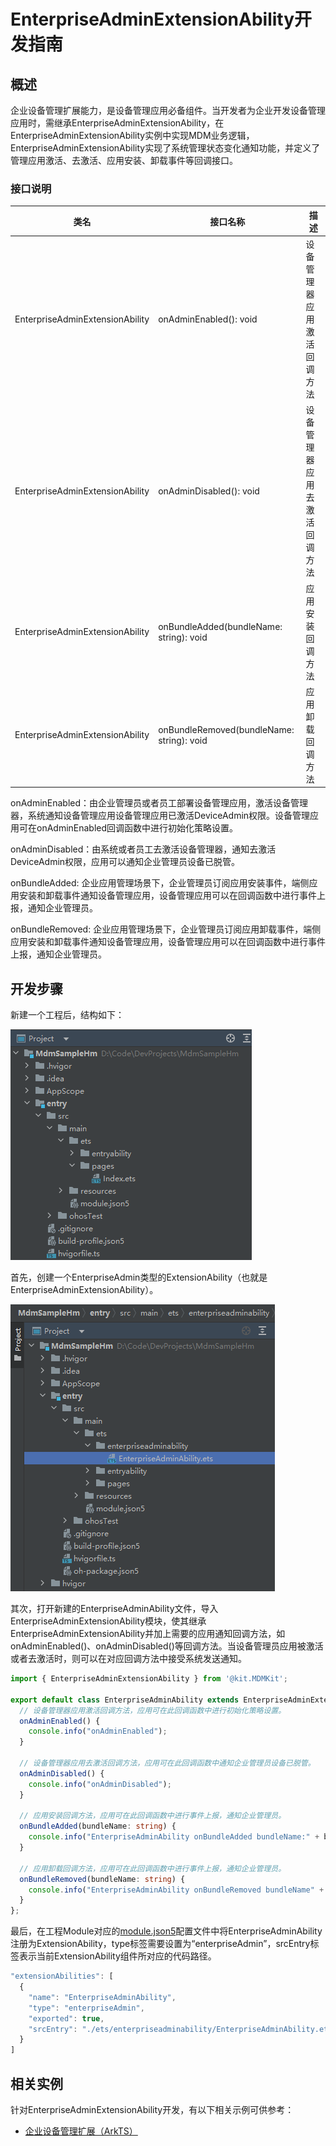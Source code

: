 # EnterpriseAdminExtensionAbility开发指南

## 概述

企业设备管理扩展能力，是设备管理应用必备组件。当开发者为企业开发设备管理应用时，需继承EnterpriseAdminExtensionAbility，在EnterpriseAdminExtensionAbility实例中实现MDM业务逻辑，EnterpriseAdminExtensionAbility实现了系统管理状态变化通知功能，并定义了管理应用激活、去激活、应用安装、卸载事件等回调接口。

### 接口说明

| 类名                            | 接口名称                                  | 描述                         |
| ------------------------------- | ----------------------------------------- | ---------------------------- |
| EnterpriseAdminExtensionAbility | onAdminEnabled(): void                    | 设备管理器应用激活回调方法   |
| EnterpriseAdminExtensionAbility | onAdminDisabled(): void                   | 设备管理器应用去激活回调方法 |
| EnterpriseAdminExtensionAbility | onBundleAdded(bundleName: string): void   | 应用安装回调方法             |
| EnterpriseAdminExtensionAbility | onBundleRemoved(bundleName: string): void | 应用卸载回调方法             |

onAdminEnabled：由企业管理员或者员工部署设备管理应用，激活设备管理器，系统通知设备管理应用设备管理应用已激活DeviceAdmin权限。设备管理应用可在onAdminEnabled回调函数中进行初始化策略设置。

onAdminDisabled：由系统或者员工去激活设备管理器，通知去激活DeviceAdmin权限，应用可以通知企业管理员设备已脱管。

onBundleAdded: 企业应用管理场景下，企业管理员订阅应用安装事件，端侧应用安装和卸载事件通知设备管理应用，设备管理应用可以在回调函数中进行事件上报，通知企业管理员。

onBundleRemoved: 企业应用管理场景下，企业管理员订阅应用卸载事件，端侧应用安装和卸载事件通知设备管理应用，设备管理应用可以在回调函数中进行事件上报，通知企业管理员。

## 开发步骤

新建一个工程后，结构如下：

![guide_struct_init.png](./figures/guide_struct_init.png)

首先，创建一个EnterpriseAdmin类型的ExtensionAbility（也就是EnterpriseAdminExtensionAbility）。

![guide_struct_done.png](./figures/guide_struct_done.png)

其次，打开新建的EnterpriseAdminAbility文件，导入EnterpriseAdminExtensionAbility模块，使其继承EnterpriseAdminExtensionAbility并加上需要的应用通知回调方法，如onAdminEnabled()、onAdminDisabled()等回调方法。当设备管理员应用被激活或者去激活时，则可以在对应回调方法中接受系统发送通知。

```ts
import { EnterpriseAdminExtensionAbility } from '@kit.MDMKit';

export default class EnterpriseAdminAbility extends EnterpriseAdminExtensionAbility {
  // 设备管理器应用激活回调方法，应用可在此回调函数中进行初始化策略设置。
  onAdminEnabled() {
    console.info("onAdminEnabled");
  }

  // 设备管理器应用去激活回调方法，应用可在此回调函数中通知企业管理员设备已脱管。
  onAdminDisabled() {
    console.info("onAdminDisabled");
  }
  
  // 应用安装回调方法，应用可在此回调函数中进行事件上报，通知企业管理员。
  onBundleAdded(bundleName: string) {
    console.info("EnterpriseAdminAbility onBundleAdded bundleName:" + bundleName);
  }

  // 应用卸载回调方法，应用可在此回调函数中进行事件上报，通知企业管理员。
  onBundleRemoved(bundleName: string) {
    console.info("EnterpriseAdminAbility onBundleRemoved bundleName" + bundleName);
  }
};
```

最后，在工程Module对应的[module.json5](https://developer.huawei.com/consumer/cn/doc/harmonyos-guides-V2/module-configuration-file-0000001427744540-V2)配置文件中将EnterpriseAdminAbility注册为ExtensionAbility，type标签需要设置为“enterpriseAdmin”，srcEntry标签表示当前ExtensionAbility组件所对应的代码路径。

```ts
"extensionAbilities": [
  {
	"name": "EnterpriseAdminAbility",
	"type": "enterpriseAdmin",
	"exported": true,
	"srcEntry": "./ets/enterpriseadminability/EnterpriseAdminAbility.ets"
  }
]
```

## 相关实例

针对EnterpriseAdminExtensionAbility开发，有以下相关示例可供参考：

- [企业设备管理扩展（ArkTS）](https://gitee.com/openharmony/applications_app_samples/tree/OpenHarmony-5.0.0-Release/code/SystemFeature/ApplicationModels/EnterpriseAdminExtensionAbility)